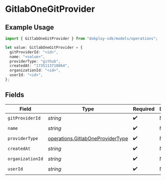 # GitlabOneGitProvider

## Example Usage

```typescript
import { GitlabOneGitProvider } from "dokploy-sdk/models/operations";

let value: GitlabOneGitProvider = {
  gitProviderId: "<id>",
  name: "<value>",
  providerType: "github",
  createdAt: "1735113710864",
  organizationId: "<id>",
  userId: "<id>",
};
```

## Fields

| Field                                                                                | Type                                                                                 | Required                                                                             | Description                                                                          |
| ------------------------------------------------------------------------------------ | ------------------------------------------------------------------------------------ | ------------------------------------------------------------------------------------ | ------------------------------------------------------------------------------------ |
| `gitProviderId`                                                                      | *string*                                                                             | :heavy_check_mark:                                                                   | N/A                                                                                  |
| `name`                                                                               | *string*                                                                             | :heavy_check_mark:                                                                   | N/A                                                                                  |
| `providerType`                                                                       | [operations.GitlabOneProviderType](../../models/operations/gitlaboneprovidertype.md) | :heavy_check_mark:                                                                   | N/A                                                                                  |
| `createdAt`                                                                          | *string*                                                                             | :heavy_check_mark:                                                                   | N/A                                                                                  |
| `organizationId`                                                                     | *string*                                                                             | :heavy_check_mark:                                                                   | N/A                                                                                  |
| `userId`                                                                             | *string*                                                                             | :heavy_check_mark:                                                                   | N/A                                                                                  |